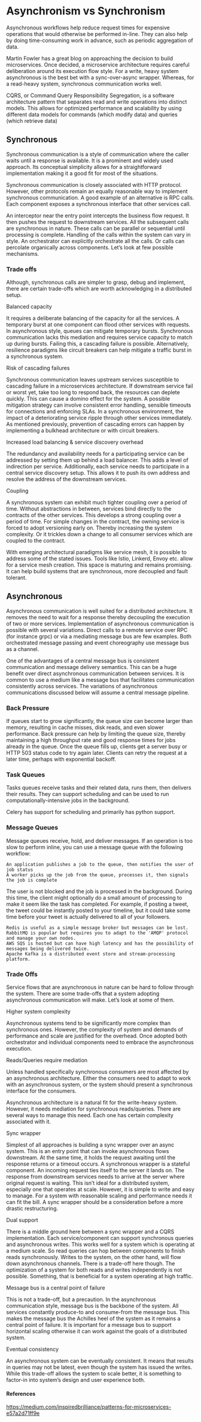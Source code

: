 # Asynchronism vs Synchronism

Asynchronous workflows help reduce request times for expensive operations that would otherwise be performed in-line. They can also help by doing time-consuming work in advance, such as periodic aggregation of data.

Martin Fowler has a great blog on approaching the decision to build microservices. Once decided, a microservice architecture requires careful deliberation around its execution flow style. For a write, heavy system asynchronous is the best bet with a sync-over-async wrapper. Whereas, for a read-heavy system, synchronous communication works well.

CQRS, or Command Query Responsibility Segregation, is a software architecture pattern that separates read and write operations into distinct models. This allows for optimized performance and scalability by using different data models for commands (which modify data) and queries (which retrieve data)



## Synchronous

Synchronous communication is a style of communication where the caller waits until a response is available. It is a prominent and widely used approach. Its conceptual simplicity allows for a straightforward implementation making it a good fit for most of the situations.

Synchronous communication is closely associated with HTTP protocol. However, other protocols remain an equally reasonable way to implement synchronous communication. A good example of an alternative is RPC calls. Each component exposes a synchronous interface that other services call.

An interceptor near the entry point intercepts the business flow request. It then pushes the request to downstream services. All the subsequent calls are synchronous in nature. These calls can be parallel or sequential until processing is complete. Handling of the calls within the system can vary in style. An orchestrator can explicitly orchestrate all the calls. Or calls can percolate organically across components. Let’s look at few possible mechanisms.

### Trade offs

Although, synchronous calls are simpler to grasp, debug and implement, there are certain trade-offs which are worth acknowledging in a distributed setup.

Balanced capacity

It requires a deliberate balancing of the capacity for all the services. A temporary burst at one component can flood other services with requests. In asynchronous style, queues can mitigate temporary bursts. Synchronous communication lacks this mediation and requires service capacity to match up during bursts. Failing this, a cascading failure is possible. Alternatively, resilience paradigms like circuit breakers can help mitigate a traffic burst in a synchronous system.

Risk of cascading failures

Synchronous communication leaves upstream services susceptible to cascading failure in a microservices architecture. If downstream service fail or worst yet, take too long to respond back, the resources can deplete quickly. This can cause a domino effect for the system. A possible mitigation strategy can involve consistent error handling, sensible timeouts for connections and enforcing SLAs. In a synchronous environment, the impact of a deteriorating service ripple through other services immediately. As mentioned previously, prevention of cascading errors can happen by implementing a bulkhead architecture or with circuit breakers.

Increased load balancing & service discovery overhead

The redundancy and availability needs for a participating service can be addressed by setting them up behind a load balancer. This adds a level of indirection per service. Additionally, each service needs to participate in a central service discovery setup. This allows it to push its own address and resolve the address of the downstream services.

Coupling

A synchronous system can exhibit much tighter coupling over a period of time. Without abstractions in between, services bind directly to the contracts of the other services. This develops a strong coupling over a period of time. For simple changes in the contract, the owning service is forced to adopt versioning early on. Thereby increasing the system complexity. Or it trickles down a change to all consumer services which are coupled to the contract.

With emerging architectural paradigms like service mesh, it is possible to address some of the stated issues. Tools like Istio, Linkerd, Envoy etc. allow for a service mesh creation. This space is maturing and remains promising. It can help build systems that are synchronous, more decoupled and fault tolerant.


## Asynchronous

Asynchronous communication is well suited for a distributed architecture. It removes the need to wait for a response thereby decoupling the execution of two or more services. Implementation of asynchronous communication is possible with several variations. Direct calls to a remote service over RPC (for instance grpc) or via a mediating message bus are few examples. Both orchestrated message passing and event choreography use message bus as a channel.

One of the advantages of a central message bus is consistent communication and message delivery semantics. This can be a huge benefit over direct asynchronous communication between services. It is common to use a medium like a message bus that facilitates communication consistently across services. The variations of asynchronous communications discussed below will assume a central message pipeline.

### Back Pressure
If queues start to grow significantly, the queue size can become larger than memory, resulting in cache misses, disk reads, and even slower performance. Back pressure can help by limiting the queue size, thereby maintaining a high throughput rate and good response times for jobs already in the queue. Once the queue fills up, clients get a server busy or HTTP 503 status code to try again later. Clients can retry the request at a later time, perhaps with exponential backoff.

### Task Queues

Tasks queues receive tasks and their related data, runs them, then delivers their results. They can support scheduling and can be used to run computationally-intensive jobs in the background.

Celery has support for scheduling and primarily has python support.

### Message Queues

Message queues receive, hold, and deliver messages. If an operation is too slow to perform inline, you can use a message queue with the following workflow:

    An application publishes a job to the queue, then notifies the user of job status
    A worker picks up the job from the queue, processes it, then signals the job is complete

The user is not blocked and the job is processed in the background. During this time, the client might optionally do a small amount of processing to make it seem like the task has completed. For example, if posting a tweet, the tweet could be instantly posted to your timeline, but it could take some time before your tweet is actually delivered to all of your followers.

    Redis is useful as a simple message broker but messages can be lost.
    RabbitMQ is popular but requires you to adapt to the 'AMQP' protocol and manage your own nodes.
    AWS SQS is hosted but can have high latency and has the possibility of messages being delivered twice.
    Apache Kafka is a distributed event store and stream-processing platform.


### Trade Offs

Service flows that are asynchronous in nature can be hard to follow through the system. There are some trade-offs that a system adopting asynchronous communication will make. Let’s look at some of them.

Higher system complexity

Asynchronous systems tend to be significantly more complex than synchronous ones. However, the complexity of system and demands of performance and scale are justified for the overhead. Once adopted both orchestrator and individual components need to embrace the asynchronous execution.

Reads/Queries require mediation

Unless handled specifically synchronous consumers are most affected by an asynchronous architecture. Either the consumers need to adapt to work with an asynchronous system, or the system should present a synchronous interface for the consumers.

Asynchronous architecture is a natural fit for the write-heavy system. However, it needs mediation for synchronous reads/queries. There are several ways to manage this need. Each one has certain complexity associated with it.

Sync wrapper

Simplest of all approaches is building a sync wrapper over an async system. This is an entry point that can invoke asynchronous flows downstream. At the same time, it holds the request awaiting until the response returns or a timeout occurs. A synchronous wrapper is a stateful component. An incoming request ties itself to the server it lands on. The response from downstream services needs to arrive at the server where original request is waiting. This isn’t ideal for a distributed system, especially one that operates at scale. However, it is simple to write and easy to manage. For a system with reasonable scaling and performance needs it can fit the bill. A sync wrapper should be a consideration before a more drastic restructuring.

Dual support

There is a middle ground here between a sync wrapper and a CQRS implementation. Each service/component can support synchronous queries and asynchronous writes. This works well for a system which is operating at a medium scale. So read queries can hop between components to finish reads synchronously. Writes to the system, on the other hand, will flow down asynchronous channels. There is a trade-off here though. The optimization of a system for both reads and writes independently is not possible. Something, that is beneficial for a system operating at high traffic.

Message bus is a central point of failure

This is not a trade-off, but a precaution. In the asynchronous communication style, message bus is the backbone of the system. All services constantly produce-to and consume-from the message bus. This makes the message bus the Achilles heel of the system as it remains a central point of failure. It is important for a message bus to support horizontal scaling otherwise it can work against the goals of a distributed system.

Eventual consistency

An asynchronous system can be eventually consistent. It means that results in queries may not be latest, even though the system has issued the writes. While this trade-off allows the system to scale better, it is something to factor-in into system’s design and user experience both.

#### References
https://medium.com/inspiredbrilliance/patterns-for-microservices-e57a2d71ff9e